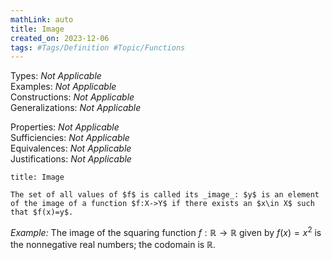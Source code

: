 ```yaml
---
mathLink: auto
title: Image
created_on: 2023-12-06
tags: #Tags/Definition #Topic/Functions
---
```

Types: <i>Not Applicable</i>  
Examples: <i>Not Applicable</i>  
Constructions: <i>Not Applicable</i>  
Generalizations: <i>Not Applicable</i>  

Properties: <i>Not Applicable</i>  
Sufficiencies: <i>Not Applicable</i>  
Equivalences: <i>Not Applicable</i>  
Justifications: <i>Not Applicable</i>  

``` ad-Definition
title: Image

The set of all values of $f$ is called its _image_: $y$ is an element of the image of a function $f:X->Y$ if there exists an $x\in X$ such that $f(x)=y$.

```

*Example:* The image of the squaring function $f:\mathbb{R}\to\mathbb{R}$ given by $f(x)=x^2$ is the nonnegative real numbers; the codomain is $\mathbb{R}$.